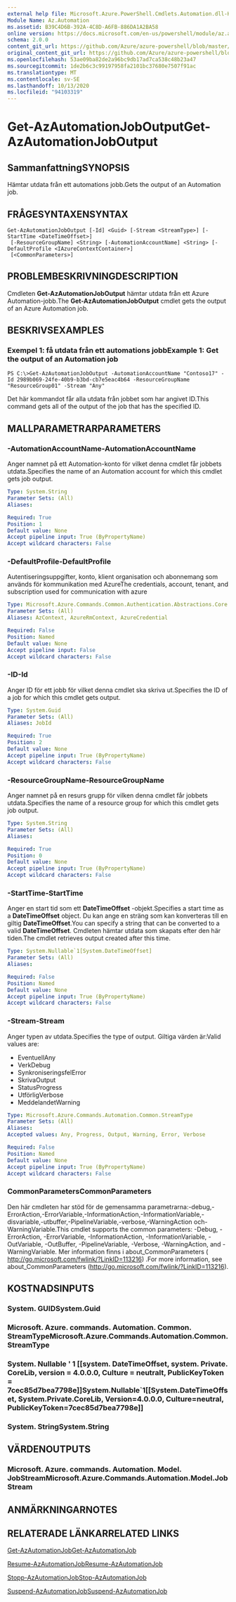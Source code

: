 ```yaml
---
external help file: Microsoft.Azure.PowerShell.Cmdlets.Automation.dll-Help.xml
Module Name: Az.Automation
ms.assetid: B39C4D6B-392A-4C8D-A6FB-886DA1A2BA58
online version: https://docs.microsoft.com/en-us/powershell/module/az.automation/get-azautomationjoboutput
schema: 2.0.0
content_git_url: https://github.com/Azure/azure-powershell/blob/master/src/Automation/Automation/help/Get-AzAutomationJobOutput.md
original_content_git_url: https://github.com/Azure/azure-powershell/blob/master/src/Automation/Automation/help/Get-AzAutomationJobOutput.md
ms.openlocfilehash: 53ae09ba82de2a96bc9db17ad7ca538c48b23a47
ms.sourcegitcommit: 1de2b6c3c99197958fa2101bc37680e7507f91ac
ms.translationtype: MT
ms.contentlocale: sv-SE
ms.lasthandoff: 10/13/2020
ms.locfileid: "94103319"
---
```

# <span data-ttu-id="db4f1-101">Get-AzAutomationJobOutput</span><span class="sxs-lookup"><span data-stu-id="db4f1-101">Get-AzAutomationJobOutput</span></span>

## <span data-ttu-id="db4f1-102">Sammanfattning</span><span class="sxs-lookup"><span data-stu-id="db4f1-102">SYNOPSIS</span></span>
<span data-ttu-id="db4f1-103">Hämtar utdata från ett automations jobb.</span><span class="sxs-lookup"><span data-stu-id="db4f1-103">Gets the output of an Automation job.</span></span>

## <span data-ttu-id="db4f1-104">FRÅGESYNTAXEN</span><span class="sxs-lookup"><span data-stu-id="db4f1-104">SYNTAX</span></span>

```
Get-AzAutomationJobOutput [-Id] <Guid> [-Stream <StreamType>] [-StartTime <DateTimeOffset>]
 [-ResourceGroupName] <String> [-AutomationAccountName] <String> [-DefaultProfile <IAzureContextContainer>]
 [<CommonParameters>]
```

## <span data-ttu-id="db4f1-105">PROBLEMBESKRIVNING</span><span class="sxs-lookup"><span data-stu-id="db4f1-105">DESCRIPTION</span></span>
<span data-ttu-id="db4f1-106">Cmdleten **Get-AzAutomationJobOutput** hämtar utdata från ett Azure Automation-jobb.</span><span class="sxs-lookup"><span data-stu-id="db4f1-106">The **Get-AzAutomationJobOutput** cmdlet gets the output of an Azure Automation job.</span></span>

## <span data-ttu-id="db4f1-107">BESKRIVS</span><span class="sxs-lookup"><span data-stu-id="db4f1-107">EXAMPLES</span></span>

### <span data-ttu-id="db4f1-108">Exempel 1: få utdata från ett automations jobb</span><span class="sxs-lookup"><span data-stu-id="db4f1-108">Example 1: Get the output of an Automation job</span></span>
```
PS C:\>Get-AzAutomationJobOutput -AutomationAccountName "Contoso17" -Id 2989b069-24fe-40b9-b3bd-cb7e5eac4b64 -ResourceGroupName "ResourceGroup01" -Stream "Any"
```

<span data-ttu-id="db4f1-109">Det här kommandot får alla utdata från jobbet som har angivet ID.</span><span class="sxs-lookup"><span data-stu-id="db4f1-109">This command gets all of the output of the job that has the specified ID.</span></span>

## <span data-ttu-id="db4f1-110">MALLPARAMETRAR</span><span class="sxs-lookup"><span data-stu-id="db4f1-110">PARAMETERS</span></span>

### <span data-ttu-id="db4f1-111">-AutomationAccountName</span><span class="sxs-lookup"><span data-stu-id="db4f1-111">-AutomationAccountName</span></span>
<span data-ttu-id="db4f1-112">Anger namnet på ett Automation-konto för vilket denna cmdlet får jobbets utdata.</span><span class="sxs-lookup"><span data-stu-id="db4f1-112">Specifies the name of an Automation account for which this cmdlet gets job output.</span></span>

```yaml
Type: System.String
Parameter Sets: (All)
Aliases:

Required: True
Position: 1
Default value: None
Accept pipeline input: True (ByPropertyName)
Accept wildcard characters: False
```

### <span data-ttu-id="db4f1-113">-DefaultProfile</span><span class="sxs-lookup"><span data-stu-id="db4f1-113">-DefaultProfile</span></span>
<span data-ttu-id="db4f1-114">Autentiseringsuppgifter, konto, klient organisation och abonnemang som används för kommunikation med Azure</span><span class="sxs-lookup"><span data-stu-id="db4f1-114">The credentials, account, tenant, and subscription used for communication with azure</span></span>

```yaml
Type: Microsoft.Azure.Commands.Common.Authentication.Abstractions.Core.IAzureContextContainer
Parameter Sets: (All)
Aliases: AzContext, AzureRmContext, AzureCredential

Required: False
Position: Named
Default value: None
Accept pipeline input: False
Accept wildcard characters: False
```

### <span data-ttu-id="db4f1-115">-ID</span><span class="sxs-lookup"><span data-stu-id="db4f1-115">-Id</span></span>
<span data-ttu-id="db4f1-116">Anger ID för ett jobb för vilket denna cmdlet ska skriva ut.</span><span class="sxs-lookup"><span data-stu-id="db4f1-116">Specifies the ID of a job for which this cmdlet gets output.</span></span>

```yaml
Type: System.Guid
Parameter Sets: (All)
Aliases: JobId

Required: True
Position: 2
Default value: None
Accept pipeline input: True (ByPropertyName)
Accept wildcard characters: False
```

### <span data-ttu-id="db4f1-117">-ResourceGroupName</span><span class="sxs-lookup"><span data-stu-id="db4f1-117">-ResourceGroupName</span></span>
<span data-ttu-id="db4f1-118">Anger namnet på en resurs grupp för vilken denna cmdlet får jobbets utdata.</span><span class="sxs-lookup"><span data-stu-id="db4f1-118">Specifies the name of a resource group for which this cmdlet gets job output.</span></span>

```yaml
Type: System.String
Parameter Sets: (All)
Aliases:

Required: True
Position: 0
Default value: None
Accept pipeline input: True (ByPropertyName)
Accept wildcard characters: False
```

### <span data-ttu-id="db4f1-119">-StartTime</span><span class="sxs-lookup"><span data-stu-id="db4f1-119">-StartTime</span></span>
<span data-ttu-id="db4f1-120">Anger en start tid som ett **DateTimeOffset** -objekt.</span><span class="sxs-lookup"><span data-stu-id="db4f1-120">Specifies a start time as a **DateTimeOffset** object.</span></span>
<span data-ttu-id="db4f1-121">Du kan ange en sträng som kan konverteras till en giltig **DateTimeOffset**.</span><span class="sxs-lookup"><span data-stu-id="db4f1-121">You can specify a string that can be converted to a valid **DateTimeOffset**.</span></span>
<span data-ttu-id="db4f1-122">Cmdleten hämtar utdata som skapats efter den här tiden.</span><span class="sxs-lookup"><span data-stu-id="db4f1-122">The cmdlet retrieves output created after this time.</span></span>

```yaml
Type: System.Nullable`1[System.DateTimeOffset]
Parameter Sets: (All)
Aliases:

Required: False
Position: Named
Default value: None
Accept pipeline input: True (ByPropertyName)
Accept wildcard characters: False
```

### <span data-ttu-id="db4f1-123">-Stream</span><span class="sxs-lookup"><span data-stu-id="db4f1-123">-Stream</span></span>
<span data-ttu-id="db4f1-124">Anger typen av utdata.</span><span class="sxs-lookup"><span data-stu-id="db4f1-124">Specifies the type of output.</span></span>
<span data-ttu-id="db4f1-125">Giltiga värden är:</span><span class="sxs-lookup"><span data-stu-id="db4f1-125">Valid values are:</span></span> 
- <span data-ttu-id="db4f1-126">Eventuell</span><span class="sxs-lookup"><span data-stu-id="db4f1-126">Any</span></span>
- <span data-ttu-id="db4f1-127">Verk</span><span class="sxs-lookup"><span data-stu-id="db4f1-127">Debug</span></span>
- <span data-ttu-id="db4f1-128">Synkroniseringsfel</span><span class="sxs-lookup"><span data-stu-id="db4f1-128">Error</span></span>
- <span data-ttu-id="db4f1-129">Skriva</span><span class="sxs-lookup"><span data-stu-id="db4f1-129">Output</span></span>
- <span data-ttu-id="db4f1-130">Status</span><span class="sxs-lookup"><span data-stu-id="db4f1-130">Progress</span></span>
- <span data-ttu-id="db4f1-131">Utförlig</span><span class="sxs-lookup"><span data-stu-id="db4f1-131">Verbose</span></span>
- <span data-ttu-id="db4f1-132">Meddelandet</span><span class="sxs-lookup"><span data-stu-id="db4f1-132">Warning</span></span>

```yaml
Type: Microsoft.Azure.Commands.Automation.Common.StreamType
Parameter Sets: (All)
Aliases:
Accepted values: Any, Progress, Output, Warning, Error, Verbose

Required: False
Position: Named
Default value: None
Accept pipeline input: True (ByPropertyName)
Accept wildcard characters: False
```

### <span data-ttu-id="db4f1-133">CommonParameters</span><span class="sxs-lookup"><span data-stu-id="db4f1-133">CommonParameters</span></span>
<span data-ttu-id="db4f1-134">Den här cmdleten har stöd för de gemensamma parametrarna:-debug,-ErrorAction,-ErrorVariable,-InformationAction,-InformationVariable,-disvariable,-utbuffer,-PipelineVariable,-verbose,-WarningAction och-WarningVariable.</span><span class="sxs-lookup"><span data-stu-id="db4f1-134">This cmdlet supports the common parameters: -Debug, -ErrorAction, -ErrorVariable, -InformationAction, -InformationVariable, -OutVariable, -OutBuffer, -PipelineVariable, -Verbose, -WarningAction, and -WarningVariable.</span></span> <span data-ttu-id="db4f1-135">Mer information finns i about_CommonParameters ( http://go.microsoft.com/fwlink/?LinkID=113216) .</span><span class="sxs-lookup"><span data-stu-id="db4f1-135">For more information, see about_CommonParameters (http://go.microsoft.com/fwlink/?LinkID=113216).</span></span>

## <span data-ttu-id="db4f1-136">KOSTNADS</span><span class="sxs-lookup"><span data-stu-id="db4f1-136">INPUTS</span></span>

### <span data-ttu-id="db4f1-137">System. GUID</span><span class="sxs-lookup"><span data-stu-id="db4f1-137">System.Guid</span></span>

### <span data-ttu-id="db4f1-138">Microsoft. Azure. commands. Automation. Common. StreamType</span><span class="sxs-lookup"><span data-stu-id="db4f1-138">Microsoft.Azure.Commands.Automation.Common.StreamType</span></span>

### <span data-ttu-id="db4f1-139">System. Nullable ' 1 [[system. DateTimeOffset, system. Private. CoreLib, version = 4.0.0.0, Culture = neutralt, PublicKeyToken = 7cec85d7bea7798e]]</span><span class="sxs-lookup"><span data-stu-id="db4f1-139">System.Nullable\`1[[System.DateTimeOffset, System.Private.CoreLib, Version=4.0.0.0, Culture=neutral, PublicKeyToken=7cec85d7bea7798e]]</span></span>

### <span data-ttu-id="db4f1-140">System. String</span><span class="sxs-lookup"><span data-stu-id="db4f1-140">System.String</span></span>

## <span data-ttu-id="db4f1-141">VÄRDEN</span><span class="sxs-lookup"><span data-stu-id="db4f1-141">OUTPUTS</span></span>

### <span data-ttu-id="db4f1-142">Microsoft. Azure. commands. Automation. Model. JobStream</span><span class="sxs-lookup"><span data-stu-id="db4f1-142">Microsoft.Azure.Commands.Automation.Model.JobStream</span></span>

## <span data-ttu-id="db4f1-143">ANMÄRKNINGAR</span><span class="sxs-lookup"><span data-stu-id="db4f1-143">NOTES</span></span>

## <span data-ttu-id="db4f1-144">RELATERADE LÄNKAR</span><span class="sxs-lookup"><span data-stu-id="db4f1-144">RELATED LINKS</span></span>

[<span data-ttu-id="db4f1-145">Get-AzAutomationJob</span><span class="sxs-lookup"><span data-stu-id="db4f1-145">Get-AzAutomationJob</span></span>](./Get-AzAutomationJob.md)

[<span data-ttu-id="db4f1-146">Resume-AzAutomationJob</span><span class="sxs-lookup"><span data-stu-id="db4f1-146">Resume-AzAutomationJob</span></span>](./Resume-AzAutomationJob.md)

[<span data-ttu-id="db4f1-147">Stopp-AzAutomationJob</span><span class="sxs-lookup"><span data-stu-id="db4f1-147">Stop-AzAutomationJob</span></span>](./Stop-AzAutomationJob.md)

[<span data-ttu-id="db4f1-148">Suspend-AzAutomationJob</span><span class="sxs-lookup"><span data-stu-id="db4f1-148">Suspend-AzAutomationJob</span></span>](./Suspend-AzAutomationJob.md)


